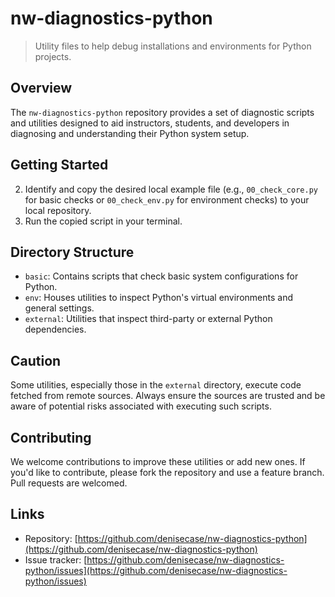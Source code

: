 # nw-diagnostics-python

> Utility files to help debug installations and environments for Python projects.

## Overview

The `nw-diagnostics-python` repository provides a set of diagnostic scripts and utilities designed to aid instructors, students, and developers in diagnosing and understanding their Python system setup.

## Getting Started

2. Identify and copy the desired local example file (e.g., `00_check_core.py` for basic checks or `00_check_env.py` for environment checks) to your local repository.
3. Run the copied script in your terminal.

## Directory Structure

- `basic`: Contains scripts that check basic system configurations for Python.
- `env`: Houses utilities to inspect Python's virtual environments and general settings.
- `external`: Utilities that inspect third-party or external Python dependencies.

## Caution

Some utilities, especially those in the `external` directory, execute code fetched from remote sources. Always ensure the sources are trusted and be aware of potential risks associated with executing such scripts.

## Contributing

We welcome contributions to improve these utilities or add new ones. If you'd like to contribute, please fork the repository and use a feature branch. Pull requests are welcomed.

## Links

- Repository: [https://github.com/denisecase/nw-diagnostics-python](https://github.com/denisecase/nw-diagnostics-python)
- Issue tracker: [https://github.com/denisecase/nw-diagnostics-python/issues](https://github.com/denisecase/nw-diagnostics-python/issues)
